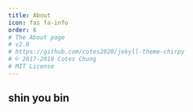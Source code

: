 ```yaml
---
title: About
icon: fas fa-info
order: 6
# The About page
# v2.0
# https://github.com/cotes2020/jekyll-theme-chirpy
# © 2017-2019 Cotes Chung
# MIT License
---
```


<!-- 여기 -->

## shin you bin
